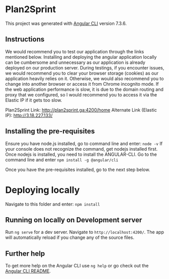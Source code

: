 # Plan2Sprint

This project was generated with [Angular CLI](https://github.com/angular/angular-cli) version 7.3.6.

## Instructions
We would recommend you to test our application through the links mentioned below. Installing and deploying the angular application locally can be cumbersome and unnecessary as our application is already deployed on our production server. During testings, if you encounter issues, we would recommend you to clear your browser storage (cookies) as our application heavily relies on it. Otherwise, we would also recommend you to change into another browser or access it from Chrome incognito mode. If the web application performance is slow, it is due to the domain routing and proxy that we configured, so I would recommend you to access it via the Elastic IP if it gets too slow.

Plan2Sprint Link: http://plan2sprint.ga:4200/home
Alternate Link (Elastic IP): http://3.18.227.133/

## Installing the pre-requisites
Ensure you have node.js installed, go to command line and enter: `node -v` 
If your console does not recognize the command, get nodejs installed first.
Once nodejs is installed, you need to install the ANGULAR-CLI. Go to the command line and enter `npm install -g @angular/cli`

Once you have the pre-requisites installed, go to the next step below.

# Deploying locally
Navigate to this folder and enter: `npm install`

## Running on locally on Development server

Run `ng serve` for a dev server. Navigate to `http://localhost:4200/`. The app will automatically reload if you change any of the source files.

## Further help

To get more help on the Angular CLI use `ng help` or go check out the [Angular CLI README](https://github.com/angular/angular-cli/blob/master/README.md).
